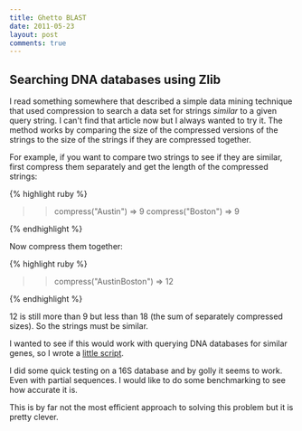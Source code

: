```yaml
---
title: Ghetto BLAST
date: 2011-05-23
layout: post
comments: true
---
```

## Searching DNA databases using Zlib

I read something somewhere that described a simple data mining technique that used compression to search a data set for strings _similar_ to a given query string. I can't find that article now but I always wanted to try it. The method works by comparing the size of the compressed versions of the strings to the size of the strings if they are compressed together.

For example, if you want to compare two strings to see if they are similar, first compress them separately and get the length of the compressed strings:

{% highlight ruby %}

>> compress("Austin")
=> 9
>> compress("Boston")
=> 9

{% endhighlight %}

Now compress them together:

{% highlight ruby %}

>> compress("AustinBoston")
=> 12
		
{% endhighlight %}

12 is still more than 9 but less than 18 (the sum of separately compressed sizes). So the strings must be similar.

I wanted to see if this would work with querying DNA databases for similar genes, so I wrote a [little script](https://gist.github.com/987717).

I did some quick testing on a 16S database and by golly it seems to work. Even with partial sequences. I would like to do some benchmarking to see how accurate it is. 

This is by far not the most efficient approach to solving this problem but it is pretty clever.